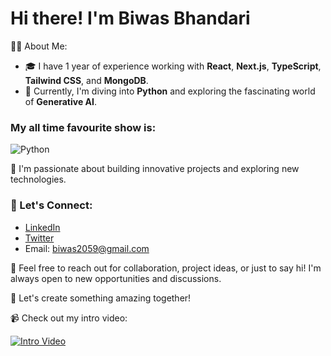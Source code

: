 # Hi there! I'm Biwas Bhandari

👨‍💻 About Me:
- 🎓 I have 1 year of experience working with **React**, **Next.js**, **TypeScript**, **Tailwind CSS**, and **MongoDB**.
- 🌱 Currently, I'm diving into **Python** and exploring the fascinating world of **Generative AI**.
### My all time favourite show is:

<div>
   <img src = "https://media.giphy.com/media/v1.Y2lkPTc5MGI3NjExeGUyMm80am5wZ2QwdGxodDF6dHRuNTN4bTRqNjJjeG4xdjhqM3lkMiZlcD12MV9pbnRlcm5hbF9naWZfYnlfaWQmY3Q9Zw/hukVNBE2OcLCg/giphy.gif" alt = "Python">

</div>

🚀 I'm passionate about building innovative projects and exploring new technologies.

### 💬 Let's Connect:
- [LinkedIn](https://www.linkedin.com/in/biwas-bhandari/)
- [Twitter](https://twitter.com/x_biwas)
- Email: [biwas2059@gmail.com](mailto:biwas2059@gmail.com)

🌟 Feel free to reach out for collaboration, project ideas, or just to say hi! I'm always open to new opportunities and discussions.

🎨 Let's create something amazing together!

📹 Check out my intro video:


[![Intro Video](https://img.youtube.com/vi/jdTZ3lz4ofo/0.jpg)](https://youtu.be/jdTZ3lz4ofo?si=2Ncw9cX2_qbcODCD)

